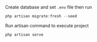 Create database and set `.env` file then run 

```php
php artisan migrate:fresh --seed
```

Run artisan command to execute project
```php
php artisan serve
```
